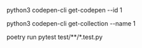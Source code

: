 

python3 codepen-cli get-codepen --id 1

python3 codepen-cli get-collection --name 1

poetry run pytest test/**/*.test.py
